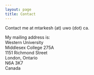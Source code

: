 ```yaml
---
layout: page
title: Contact
---
```


Contact me at mtarkesh (at) uwo (dot) ca.

<p>My mailing address is:<br/>
Western University<br />
Middlesex College 275A<br />
1151 Richmond Street<br />
London, Ontario<br />
N6A 3K7<br />
Canada</p>
